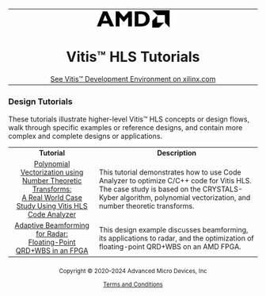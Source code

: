 <table class="sphinxhide" width="100%">
 <tr>
   <td align="center"><img src="https://raw.githubusercontent.com/Xilinx/Image-Collateral/main/xilinx-logo.png" width="30%"/><h1> Vitis™ HLS Tutorials </h1>
   <a href="https://www.xilinx.com/products/design-tools/vitis.html">See Vitis™ Development Environment on xilinx.com</a> </td>
 </tr>
</table>


### Design Tutorials

These tutorials illustrate higher-level Vitis™ HLS concepts or design flows, walk through specific examples or reference designs, and contain more complex and complete designs or applications.

 <table style="width:100%">
 <tr>
 <td width="35%" align="center"><b>Tutorial</b>
 <td width="65%" align="center"><b>Description</b>
 </tr>
 <tr>
 <td align="center"><a href="./01-Polynomial_Vectorization/">Polynomial Vectorization using Number Theoretic Transforms:<br>A Real World Case Study Using Vitis HLS Code Analyzer</a></td>
 <td>This tutorial demonstrates how to use Code Analyzer to optimize C/C++ code for Vitis HLS. The case study is based on the CRYSTALS-Kyber algorithm, polynomial vectorization, and number theoretic transforms.</td>
 </tr> 
 <tr>
 <td align="center"><a href="./02-Beamformer/">Adaptive Beamforming for Radar:<br>Floating-Point QRD+WBS in an FPGA</a></td>
 <td>This design example discusses beamforming, its applications to radar, and the optimization of floating-point QRD+WBS on an AMD FPGA.</td>
 </tr>
 </table>
 
<p class="sphinxhide" align="center"><sub>Copyright © 2020–2024 Advanced Micro Devices, Inc</sub></p>

<p class="sphinxhide" align="center"><sup><a href="https://www.amd.com/en/corporate/copyright">Terms and Conditions</a></sup></p>
